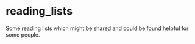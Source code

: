 # reading_lists

Some reading lists which might be shared and could be found helpful for some people.
